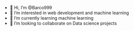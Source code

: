 - 👋 Hi, I’m @Barco999
- 👀 I’m interested in web development and machine learning
- 🌱 I’m currently learning machine learning
- 💞️ I’m looking to collaborate on Data science projects
  

<!---
Barco999/Barco999 is a ✨ special ✨ repository because its `README.md` (this file) appears on your GitHub profile.
You can click the Preview link to take a look at your changes.
--->

